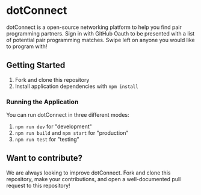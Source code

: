 # dotConnect

dotConnect is a open-source networking platform to help you find pair programming partners. Sign in with GitHub Oauth to be presented with a list of potential pair programming matches. Swipe left on anyone you would like to program with!

## Getting Started

1. Fork and clone this repository
2. Install application dependencies with `npm install`

### Running the Application

You can run dotConnect in three different modes:

1. `npm run dev` for "development"
2. `npm run build` and `npm start` for "production"
3. `npm run test` for "testing"

## Want to contribute?
We are always looking to improve dotConnect. Fork and clone this repository, make your contributions, and open a well-documented pull request to this repository!
